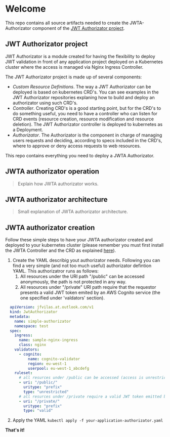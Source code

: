 # Welcome
This repo contains all source artifacts needed to create the JWTA-Authorizator component of the [JWT Authorizator project](https://jfvilaspersonal.github.io/jwtauthorizator).

## JWT Authorizator project
JWT Authorizator is a module created for having the flexibility to deploy JWT validation in front of any application project deployed on a Kubernetes cluster where the access is managed via Nginx Ingress Controller.

The JWT Authorizator project is made up of several components:
  - *Custom Resource Definitions*. The way a JWT Authorizator can be deployed is based on kubernetes CRD's. You can see examples in the JWT Authorizator repositories explaning how to build and deploy an authorizator using such CRD's.
  - *Controller*. Creating CRD's is a good starting point, but for the CRD's to do something useful, you need to have a controller who can listen for CRD events (resource creation, resource modification and resource deletion). The JWT Authorizator controller is deployed to kubernetes as a Deployment.
  - *Authorizator*. The Authorizator is the component in charge of managing users requests and deciding, according to specs included in the CRD's, where to approve or deny access requests to web resources.

This repo contains everything you need to deploy a JWTA Authorizator.

## JWTA authorizator operation
>Explain how JWTA authorizator works.

## JWTA authorizator architecture
>Small explanation of JWTA authorizator architecture.

## JWTA authorizator creation
Follow these simple steps to have your JWTA authorizator created and deployed to your kubernetes cluster (please remember you must first install the JWTA Controller and the CRD as explained [here](https://github.com/jfvilasPersonal/jwta-controller)).

  1. Create the YAML describig yout authorizator needs. Following you can find a very simple (and not too much useful) authorizator defintion YAML. This authorizatror runs as follows:
     1. All resources under the URI path "/public" can be accessed anonymously, the path is not protected in any way.
     2. All resources under "/private" URI path require that the requestor presents a valid JWT token emited by an AWS Cognito service (the one specified under 'valdators' section).

```yaml
  apiVersion: jfvilas.at.outlook.com/v1
  kind: JwtAuthorizator
  metadata:
    name: simple-authorizator
    namespace: test
  spec:
    ingress:
      name: sample-nginx-ingress
      class: nginx
    validators:
      - cognito:
          name: cognito-validator
          region: eu-west-1
          userpool: eu-west-1_abcdefg
    ruleset:
      # all resurces under /public can be accessed (access is unrestricted)
      - uri: "/public/"
        uritype: "prefix"
        type: "unrestricted"
      # all resurces under /private require a valid JWT token emitted by the cognito validator
      - uri: "/private/"
        uritype: "prefix"
        type: "valid"
```

  2. Apply the YAML
        `kubectl apply -f your-application-authorizator.yaml`
       
**That's it!**
